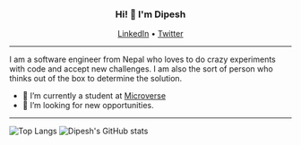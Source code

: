<!--
**dipbazz/dipbazz** is a ✨ _special_ ✨ repository because its `README.md` (this file) appears on your GitHub profile.

Here are some ideas to get you started:

- 🔭 I’m currently working on ...
- 🌱 I’m currently learning ...
- 👯 I’m looking to collaborate on ...
- 🤔 I’m looking for help with ...
- 💬 Ask me about ...
- 📫 How to reach me: ...
- 😄 Pronouns: ...
- ⚡ Fun fact: ...
-->

<h3 align="center"> Hi! 👋 I'm Dipesh</h3>

<p align="center">
  <a href="https://www.linkedin.com/in/dipbazz/">LinkedIn</a> •
  <a href="https://twitter.com/dipbazz">Twitter</a>
</p>

---

I am a software engineer from Nepal who loves to do crazy experiments with code and accept new challenges. I am also the sort of person who thinks out of the box to determine the solution.

- 🌱 I’m currently a student at [Microverse](https://microverse.org/)
- 🤔 I’m looking for new opportunities.

---

<img src="https://github-readme-stats.vercel.app/api/top-langs/?username=dipbazz" alt="Top Langs"/>  

<img src="https://github-readme-stats.vercel.app/api?username=dipbazz&count_private=true&show_icons=true" alt="Dipesh's GitHub stats"/>

